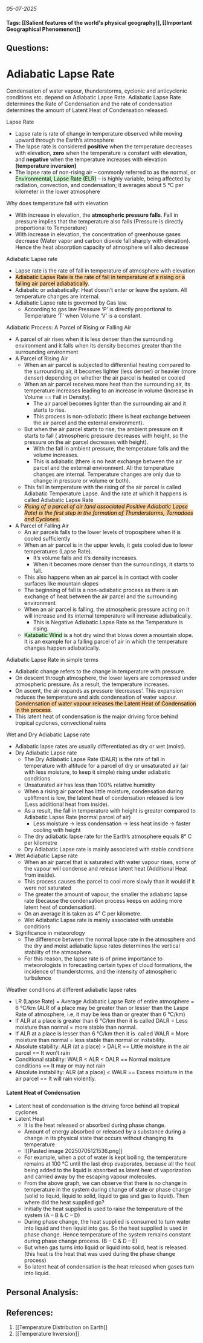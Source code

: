 *05-07-2025*
#### Tags: [[Salient features of the world's physical geography]], [[Important Geographical Phenomenon]]


## Questions:



# Adiabatic Lapse Rate

Condensation of water vapour, thunderstorms, cyclonic and anticyclonic conditions etc. depend on Adiabatic Lapse Rate. Adiabatic Lapse Rate determines the Rate of Condensation and the rate of condensation determines the amount of Latent Heat of Condensation released.

Lapse Rate
- Lapse rate is rate of change in temperature observed while moving upward through the Earth’s atmosphere
- The lapse rate is considered **positive** when the temperature decreases with elevation, **zero** when the temperature is constant with elevation, and **negative** when the temperature increases with elevation **(temperature inversion)**
- The lapse rate of non-rising air – commonly referred to as the normal, or <mark style="background: #BBFABBA6;">Environmental, Lapse Rate (ELR)</mark> – is highly variable, being affected by radiation, convection, and condensation; it averages about 5 °C per kilometer in the lower atmosphere

Why does temperature fall with elevation
- With increase in elevation, the **atmospheric pressure falls**. Fall in pressure implies that the temperature also falls (Pressure is directly proportional to Temperature)
- With increase in elevation, the concentration of greenhouse gases decrease (Water vapor and carbon dioxide fall sharply with elevation). Hence the heat absorption capacity of atmosphere will also decrease

Adiabatic Lapse rate
- Lapse rate is the rate of fall in temperature of atmosphere with elevation
- <mark style="background: #FFB86CA6;">Adiabatic Lapse Rate is the rate of fall in temperature of a rising or a falling air parcel adiabatically</mark>.
- Adiabatic or adiabatically: Heat doesn’t enter or leave the system. All temperature changes are internal.
- Adiabatic Lapse rate is governed by Gas law.
	- According to gas law Pressure ‘P’ is directly proportional to Temperature ‘T’ when Volume ‘V’ is a constant.

Adiabatic Process: A Parcel of Rising or Falling Air
- A parcel of air rises when it is less denser than the surrounding environment and it falls when its density becomes greater than the surrounding environment
- A Parcel of Rising Air
	- When an air parcel is subjected to differential heating compared to the surrounding air, it becomes lighter (less denser) or heavier (more denser) depending on whether the air parcel is heated or cooled
	- When an air parcel receives more heat than the surrounding air, its temperature increases leading to an increase in volume (Increase in Volume == Fall in Density). 
		- The air parcel becomes lighter than the surrounding air and it starts to rise. 
		- This process is non-adiabatic (there is heat exchange between the air parcel and the external environment).
	- But when the air parcel starts to rise, the ambient pressure on it starts to fall ( atmospheric pressure decreases with height, so the pressure on the air parcel decreases with height). 
		- With the fall in ambient pressure, the temperature falls and the volume increases.
		- This is adiabatic (there is no heat exchange between the air parcel and the external environment. All the temperature changes are internal. Temperature changes are only due to change in pressure or volume or both).
	- This fall in temperature with the rising of the air parcel is called Adiabatic Temperature Lapse. And the rate at which it happens is called Adiabatic Lapse Rate
	- *<mark style="background: #FFB86CA6;">Rising of a parcel of air (and associated Positive Adiabatic Lapse Rate) is the first step in the formation of Thunderstorms, Tornadoes and Cyclones.</mark>*
- A Parcel of Falling Air
	- An air parcels falls to the lower levels of troposphere when it is cooled sufficiently
	- When an air parcel is in the upper levels, it gets cooled due to lower temperatures (Lapse Rate). 
		- It’s volume falls and it’s density increases. 
		- When it becomes more denser than the surroundings, it starts to fall.
	- This also happens when an air parcel is in contact with cooler surfaces like mountain slopes
	- The beginning of fall is a non-adiabatic process as there is an exchange of heat between the air parcel and the surrounding environment
	- When an air parcel is falling, the atmospheric pressure acting on it will increase and its internal temperature will increase adiabatically. 
		- This is Negative Adiabatic Lapse Rate as the Temperature is rising.
	- <mark style="background: #BBFABBA6;">Katabatic Wind</mark> is a hot dry wind that blows down a mountain slope. It is an example for a falling parcel of air in which the temperature changes happen adiabatically.

Adiabatic Lapse Rate in simple terms
- Adiabatic change refers to the change in temperature with pressure.
- On descent through atmosphere, the lower layers are compressed under atmospheric pressure. As a result, the temperature increases.
- On ascent, the air expands as pressure ‘decreases’. This expansion reduces the temperature and aids condensation of water vapour. <mark style="background: #FFB86CA6;">Condensation of water vapour releases the Latent Heat of Condensation in the process</mark>.
- This latent heat of condensation is the major driving force behind tropical cyclones, convectional rains

Wet and Dry Adiabatic Lapse rate
- Adiabatic lapse rates are usually differentiated as dry or wet (moist).
- Dry Adiabatic Lapse rate
	- The Dry Adiabatic Lapse Rate (DALR) is the rate of fall in temperature with altitude for a parcel of dry or unsaturated air (air with less moisture, to keep it simple) rising under adiabatic conditions
	- Unsaturated air has less than 100% relative humidity
	- When a rising air parcel has little moisture, condensation during upliftment is low, the latent heat of condensation released is low (Less additional heat from inside). 
	- As a result, the fall in temperature with height is greater compared to Adiabatic Lapse Rate (normal parcel of air)
		- Less moisture → less condensation → less heat inside → faster cooling with height
	- The dry adiabatic lapse rate for the Earth’s atmosphere equals 8° C per kilometre
	- Dry Adiabatic Lapse rate is mainly associated with stable conditions
- Wet Adiabatic Lapse rate
	- When an air parcel that is saturated with water vapour rises, some of the vapour will condense and release latent heat (Additional Heat from inside). 
	- This process causes the parcel to cool more slowly than it would if it were not saturated
	- The greater the amount of vapour, the smaller the adiabatic lapse rate (because the condensation process keeps on adding more latent heat of condensation). 
	- On an average it is taken as 4° C per kilometre.
	- Wet Adiabatic Lapse rate is mainly associated with unstable conditions
- Significance in meteorology
	- The difference between the normal lapse rate in the atmosphere and the dry and moist adiabatic lapse rates determines the vertical stability of the atmosphere.
	- For this reason, the lapse rate is of prime importance to meteorologists in forecasting certain types of cloud formations, the incidence of thunderstorms, and the intensity of atmospheric turbulence

Weather conditions at different adiabatic lapse rates
- LR (Lapse Rate) = Average Adiabatic Lapse Rate of entire atmosphere = 6 °C/km (ALR of a place may be greater than or lesser than the Laspe Rate of atmosphere, i.e, it may be less than or greater than 6 °C/km)
- If ALR at a place is greater than 6 °C/km then it is called DALR = Less moisture than normal = more stable than normal.
- If ALR at a place is lesser than 6 °C/km then it is  called WALR = More moisture than normal = less stable than normal or instability.
- Absolute stability: ALR (at a place) > DALR == Little moisture in the air parcel == It won’t rain
- Conditional stability: WALR < ALR < DALR == Normal moisture conditions == It may or may not rain
- Absolute instability: ALR (at a place) < WALR == Excess moisture in the air parcel == It will rain violently.

#### Latent Heat of Condensation
- Latent heat of condensation is the driving force behind all tropical cyclones
- Latent Heat
	- It is the heat released or absorbed during phase change.
	- Amount of energy absorbed or released by a substance during a change in its physical state that occurs without changing its temperature
	- ![[Pasted image 20250705121536.png]]
	- For example, when a pot of water is kept boiling, the temperature remains at 100 °C until the last drop evaporates, because all the heat being added to the liquid is absorbed as latent heat of vaporization and carried away by the escaping vapour molecules.
	- From the above graph, we can observe that there is no change in temperature in the system during change of state or phase change (solid to liquid, liquid to solid, liquid to gas and gas to liquid). Then where did the heat supplied go?
	- Initially the heat supplied is used to raise the temperature of the system (A – B & C – D)
	- During phase change, the heat supplied is consumed to turn water into liquid and then liquid into gas. So the heat supplied is used in phase change. Hence temperature of the system remains constant during phase change process. (B – C & D – E)
	- But when gas turns into liquid or liquid into solid, heat is released. (this heat is the heat that was used during the phase change process)
	- So latent heat of condensation is the heat released when gases turn into liquid.

## Personal Analysis:


## References:

1. [[Temperature Distribution on Earth]]
2. [[Temperature Inversion]]